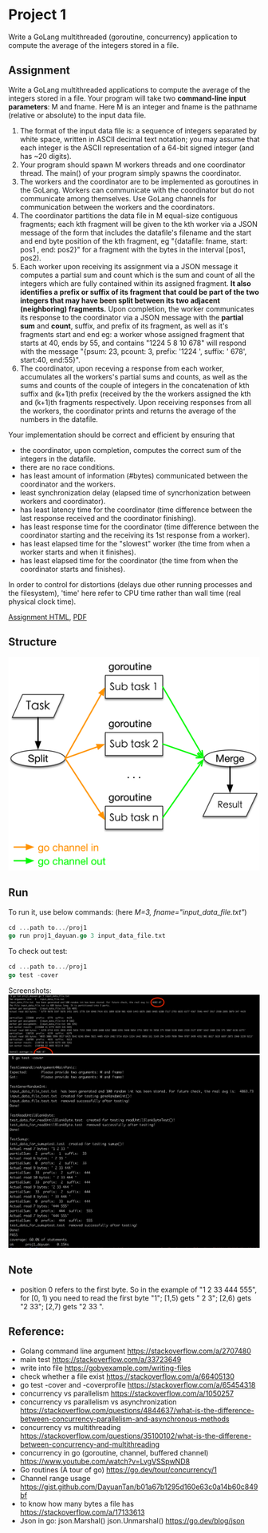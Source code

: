 
# Project 1
 
Write a GoLang multithreaded (goroutine, concurrency) application to compute the average of the integers stored in a file. 

## Assignment

Write a GoLang multithreaded applications to compute the average of the integers stored in a file. 
Your program will take two **command-line input parameters**: M and fname. Here M is an integer and fname is the pathname (relative or absolute) to the input data file.
1. The format of the input data file is: a sequence of integers separated by white space, written in ASCII decimal text notation; you may assume that each integer is the ASCII representation of a 64-bit signed integer (and has ~20 digits).
2. Your program should spawn M workers threads and one coordinator thread. The main() of your program simply spawns the coordinator.
3. The workers and the coordinator are to be implemented as goroutines in the GoLang. Workers can communicate with the coordinator but do not communicate among themselves. Use GoLang channels for communication between the workers and the coordinators.
4. The coordinator partitions the data file in M equal-size contiguous fragments; each kth fragment will be given to the kth worker via a JSON message of the form that includes the datafile's filename and the start and end byte position of the kth fragment, eg "{datafile: fname, start: pos1 , end: pos2}" for a fragment with the bytes in the interval [pos1, pos2).
5. Each worker upon receiving its assignment via a JSON message it computes a partial sum and count which is the sum and count of all the integers which are fully contained within its assigned fragment. **It also identifies a prefix or suffix of its fragment that could be part of the two integers that may have been split between its two adjacent (neighboring) fragments.** Upon completion, the worker communicates its response to the coordinator via a JSON message with the **partial** **sum** and **count**, suffix, and prefix of its fragment, as well as it's fragments start and end eg: a worker whose assigned fragment that starts at 40, ends by 55, and contains "1224 5 8 10 678" will respond with the message "{psum: 23, pcount: 3, prefix: '1224 ', suffix: ' 678', start:40, end:55}".
6. The coordinator, upon receving a response from each worker, accumulates all the workers's partial sums and counts, as well as the sums and counts of the couple of integers in the concatenation of kth suffix and (k+1)th prefix (received by the the workers assigned the kth and (k+1)th fragments respectively. Upon receiving responses from all the workers, the coordinator prints and returns the average of the numbers in the datafile.

Your implementation should be correct and efficient by ensuring that
- the coordinator, upon completion, computes the correct sum of the integers in the datafile.
- there are no race conditions.
- has least amount of information (#bytes) communicated between the coordinator and the workers.
- least synchronization delay (elapsed time of syncrhonization between workers and coordinator).
- has least latency time for the coordinator (time difference between the last response received and the coordinator finishing).
- has least response time for the coordinator (time difference between the coordinator starting and the receiving its 1st response from a worker).
- has least elapsed time for the "slowest" worker (the time from when a worker starts and when it finishes).
- has least elapsed time for the coordinator (the time from when the coordinator starts and finishes).

In order to control for distortions (delays due other running processes and the filesystem), 'time' here refer to CPU time rather than wall time (real physical clock time). 

[Assignment HTML](https://www.csee.umbc.edu/~kalpakis/courses/621-sp22/project/prj0.php), [PDF](proj1.pdf)


## Structure

![](img/structure.png)

## Run

To run it, use below commands: (here *M=3, fname="input_data_file.txt"*)

```go
cd ...path to.../proj1
go run proj1_dayuan.go 3 input_data_file.txt
```

To check out test:
```go
cd ...path to.../proj1
go test -cover

```

Screenshots:
![](img/s1.png)
![](img/s2.png)


## Note

- position 0 refers to the first byte. So in the example of "1 2 33 444 555", for [0, 1) you need to read the first byte "1"; [1,5) gets " 2 3"; [2,6) gets "2 33"; [2,7) gets "2 33 ". 

## Reference:

- Golang command line argument https://stackoverflow.com/a/2707480
- main test https://stackoverflow.com/a/33723649
- write into file https://gobyexample.com/writing-files
- check whether a file exist https://stackoverflow.com/a/66405130
- go test -cover and -coverprofile https://stackoverflow.com/a/65454318
- concurrency vs parallelism https://stackoverflow.com/a/1050257
- concurrency vs parallelism vs asynchronization https://stackoverflow.com/questions/4844637/what-is-the-difference-between-concurrency-parallelism-and-asynchronous-methods
- concurrency vs multithreading https://stackoverflow.com/questions/35100102/what-is-the-differene-between-concurrency-and-multithreading
- concurrency in go (goroutine, channel, buffered channel) https://www.youtube.com/watch?v=LvgVSSpwND8
- Go routines (A tour of go) https://go.dev/tour/concurrency/1
- Channel range usage https://gist.github.com/DayuanTan/b01a67b1295d160e63c0a14b60c849bf
- to know how many bytes a file has https://stackoverflow.com/a/17133613 
- Json in go: json.Marshal() json.Unmarshal() https://go.dev/blog/json


